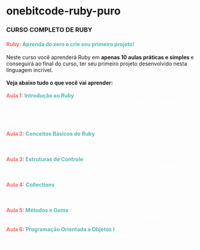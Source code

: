 # onebitcode-ruby-puro

<h3>
    <p>
        <strong>CURSO COMPLETO DE RUBY</strong>
    </p>
</h3>

<h4>
    <strong><span style="color: #ff6666;">Ruby:</span></strong>
    <span style="color: #4dbdb1;">Aprenda do zero e crie seu primeiro projeto!</span>
</h4>

<div>
    Neste curso você aprenderá Ruby em <strong>apenas 10 aulas práticas e simples </strong>e 
    conseguirá ao final do curso, ter seu primeiro projeto desenvolvido nesta linguagem incrível.
</div>

<br>

<div>
    <strong>Veja abaixo tudo o que você vai aprender:</strong>
</div>

<br>

<div>
    <strong>
        <span style="color: #ff6666;">
            Aula 1: <span style="color: #4dbdb1;">Introdução ao Ruby</span>
        </span>
    </strong>
    <br>
    <span style="color: #FFFFFF;">
        Você vai ter uma visão geral sobre o que é o Ruby, saber sua história e características, compreender o porquê 
        aprender essa linguagem fantástica, instalar o Ruby, fazer seu primeiro Hello World e 
        conhecer o Interactive Ruby Shell (IRB).
    </span>
</div>

<br>

<div>
    <strong>
        <span style="color: #ff6666;">
            Aula 2: <span style="color: #4dbdb1;">Conceitos Básicos do Ruby</span>
        </span>
    </strong>
    <br>
    <span style="color: #FFFFFF;">
        O que é essencial saber e por onde começar para que você domine o Ruby sem pular a base da linguagem.
    </span>
</div>

<br>

<div>
    <strong>
        <span style="color: #ff6666;">
            Aula 3: <span style="color: #4dbdb1;">Estruturas de Controle</span>
        </span>
    </strong>
    <br>
    <span style="color: #FFFFFF;">
        Vamos falar sobre Condicionais: If, Else, Elsif, Unless e Case; Iteração: For, While, Times e Do/While e; Iteração + Condicional 
    </span>
</div>

<br>

<div>
    <strong>
        <span style="color: #ff6666;">
            Aula 4: <span style="color: #4dbdb1;">Collections</span>
        </span>
    </strong>
    <br>
    <span style="color: #FFFFFF;">
        O que são e como Manipular Collections (Arrays e Hashes), e como usar as Iterações em Collections (Each, Map e Select).
    </span>
</div>

<br>

<div>
    <strong>
        <span style="color: #ff6666;">
            Aula 5: <span style="color: #4dbdb1;">Métodos e Gems</span>
        </span>
    </strong>
    <br>
    <span style="color: #FFFFFF;">
        O que são Métodos e Gems e como trabalhar com eles na prática.
    </span>
</div>

<br>

<div>
    <strong>
        <span style="color: #ff6666;">
            Aula 6: <span style="color: #4dbdb1;">Programação Orientada a Objetos I</span>
        </span>
    </strong>
    <br>
    <span style="color: #FFFFFF;">
        O que é a Programação Orientada a Objetos, entenda o que de fato são os Objetos, as Classes e faça alguns exemplos práticos com Ruby.
    </span>
</div>


